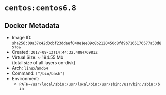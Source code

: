 # `centos:centos6.8`

## Docker Metadata

- Image ID: `sha256:09a37c42d3cbf23ddaef040e1ee09c8b2120450d8fd9b7165176577a53d85f0a`
- Created: `2017-09-13T14:44:32.488476981Z`
- Virtual Size: ~ 194.55 Mb  
  (total size of all layers on-disk)
- Arch: `linux`/`amd64`
- Command: `["/bin/bash"]`
- Environment:
  - `PATH=/usr/local/sbin:/usr/local/bin:/usr/sbin:/usr/bin:/sbin:/bin`
